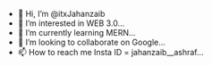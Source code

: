 - 👋 Hi, I’m @itxJahanzaib
- 👀 I’m interested in WEB 3.0...
- 🌱 I’m currently learning MERN...
- 💞️ I’m looking to collaborate on Google...
- 📫 How to reach me Insta ID = jahanzaib__ashraf...

<!---
itxJahanzaib/itxJahanzaib is a ✨ special ✨ repository because its `README.md` (this file) appears on your GitHub profile.
You can click the Preview link to take a look at your changes.
--->
